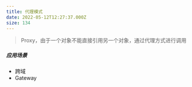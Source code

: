 ```yaml
---
title: 代理模式
date: 2022-05-12T12:27:37.000Z
size: 134
---
```

> Proxy，由于一个对象不能直接引用另一个对象，通过代理方式进行调用

##### 应用场景

- 跨域
- Gateway
